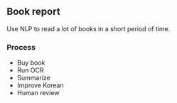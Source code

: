 ## Book report

Use NLP to read a lot of books in a short period of time.

### Process
 * Buy book
 * Run OCR
 * Summarize
 * Improve Korean
 * Human review
